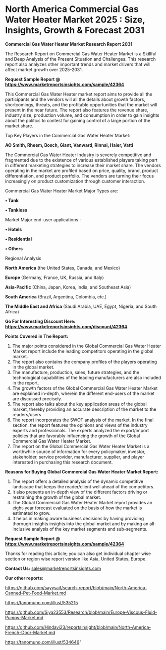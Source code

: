 # North America Commercial Gas Water Heater Market 2025 : Size, Insights, Growth & Forecast 2031

<strong>Commercial Gas Water Heater Market Research Report 2031</strong>

The Research Report on Commercial Gas Water Heater Market is a Skillful and Deep Analysis of the Present Situation and Challenges. This research report also analyzes other important trends and market drivers that will affect market growth over 2025-2031.

<strong>Request Sample Report @ <a href=https://www.marketreportsinsights.com/sample/42364>https://www.marketreportsinsights.com/sample/42364</a></strong>

This Commercial Gas Water Heater market report aims to provide all the participants and the vendors will all the details about growth factors, shortcomings, threats, and the profitable opportunities that the market will present in the near future. The report also features the revenue share, industry size, production volume, and consumption in order to gain insights about the politics to contest for gaining control of a large portion of the market share.

Top Key Players in the Commercial Gas Water Heater Market:

<strong>AO Smith, Rheem, Bosch, Giant, Vanward, Rinnai, Haier, Vatti</strong>

The Commercial Gas Water Heater Industry is severely competitive and fragmented due to the existence of various established players taking part in different marketing strategies to increase their market share. The vendors operating in the market are profiled based on price, quality, brand, product differentiation, and product portfolio. The vendors are turning their focus increasingly on product customization through customer interaction.

Commercial Gas Water Heater Market Major Types are:

<strong>•  Tank

•  Tankless</strong>

Market Major end-user applications :

<strong>•  Hotels

•  Residential

•  Others</strong>

Regional Analysis

</u><strong><b>North America</b></strong> (the United States, Canada, and Mexico)

<strong><b>Europe </b></strong>(Germany, France, UK, Russia, and Italy)

<strong><b>Asia-Pacific</b></strong> (China, Japan, Korea, India, and Southeast Asia)

<strong><b>South America</b></strong> (Brazil, Argentina, Colombia, etc.)

<strong><b>The Middle East and Africa</b></strong> (Saudi Arabia, UAE, Egypt, Nigeria, and South Africa)

<strong>Go For Interesting Discount Here: <a href=https://www.marketreportsinsights.com/discount/42364>https://www.marketreportsinsights.com/discount/42364</a></strong>

<strong>Points Covered in The Report:</strong>
<ol>
  <li>The major points considered in the Global Commercial Gas Water Heater Market report include the leading competitors operating in the global market.</li>
  <li>The report also contains the company profiles of the players operating in the global market.</li>
  <li>The manufacture, production, sales, future strategies, and the technological capabilities of the leading manufacturers are also included in the report.</li>
  <li>The growth factors of the Global Commercial Gas Water Heater Market are explained in-depth, wherein the different end-users of the market are discussed precisely.</li>
  <li>The report also talks about the key application areas of the global market, thereby providing an accurate description of the market to the readers/users.</li>
  <li>The report incorporates the SWOT analysis of the market. In the final section, the report features the opinions and views of the industry experts and professionals. The experts analyzed the export/import policies that are favorably influencing the growth of the Global Commercial Gas Water Heater Market.</li>
  <li>The report on the Global Commercial Gas Water Heater Market is a worthwhile source of information for every policymaker, investor, stakeholder, service provider, manufacturer, supplier, and player interested in purchasing this research document.</li>
</ol>
<strong>Reasons for Buying Global Commercial Gas Water Heater Market Report:</strong>

<ol>
  <li>The report offers a detailed analysis of the dynamic competitive landscape that keeps the reader/client well ahead of the competitors.</li>
  <li>It also presents an in-depth view of the different factors driving or restraining the growth of the global market.</li>
  <li>The Global Commercial Gas Water Heater Market report provides an eight-year forecast evaluated on the basis of how the market is estimated to grow.</li>
  <li>It helps in making aware business decisions by having providing thorough insights insights into the global market and by making an all-inclusive analysis of the key market segments and sub-segments.</li>
</ol>
<strong>Request Sample Report @ <a href=https://www.marketreportsinsights.com/sample/42364>https://www.marketreportsinsights.com/sample/42364</a></strong>


Thanks for reading this article; you can also get individual chapter wise section or region wise report version like Asia, United States, Europe.

<strong>Contact Us:</strong>
sales@marketreportsinsights.com

<strong>Our other reports:</strong>

<a href=https://github.com/sayysaif/search-report/blob/main/North-America-Canned-Pet-Food-Market.md>https://github.com/sayysaif/search-report/blob/main/North-America-Canned-Pet-Food-Market.md</a>

<a href=https://tanomuno.com/illust/535215>https://tanomuno.com/illust/535215</a>

<a href=https://github.com/Siya23553/Research/blob/main/Europe-Viscous-Fluid-Pumps-Market.md>https://github.com/Siya23553/Research/blob/main/Europe-Viscous-Fluid-Pumps-Market.md</a>

<a href=https://github.com/Hindavi23/reportsinsight/blob/main/North-America-French-Door-Market.md>https://github.com/Hindavi23/reportsinsight/blob/main/North-America-French-Door-Market.md</a>

<a href=https://tanomuno.com/illust/534646>https://tanomuno.com/illust/534646</a>"
